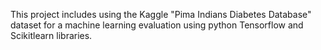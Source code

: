 This project includes using the Kaggle "Pima Indians Diabetes Database" dataset for a machine learning evaluation using python Tensorflow and Scikitlearn libraries.  
